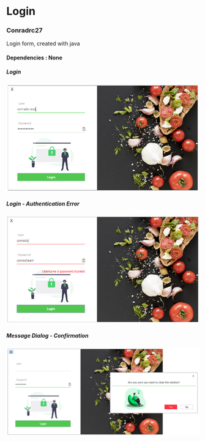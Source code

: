 
# Login
### Conradrc27

Login form, created with java

#### Dependencies : None

##### Login
![Login screenshot](mockups/Login-Data.png)

##### Login - Authentication Error
![LoginError screenshot](mockups/Login-Incorrect.png)

##### Message Dialog - Confirmation
![MessageDialog screenshot](mockups/Message-Dialog.png)


